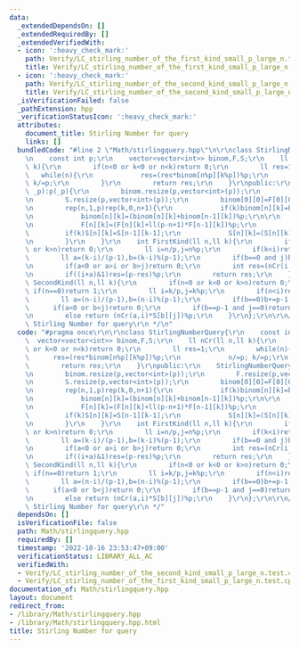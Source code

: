```yaml
---
data:
  _extendedDependsOn: []
  _extendedRequiredBy: []
  _extendedVerifiedWith:
  - icon: ':heavy_check_mark:'
    path: Verify/LC_stirling_number_of_the_first_kind_small_p_large_n.test.cpp
    title: Verify/LC_stirling_number_of_the_first_kind_small_p_large_n.test.cpp
  - icon: ':heavy_check_mark:'
    path: Verify/LC_stirling_number_of_the_second_kind_small_p_large_n.test.cpp
    title: Verify/LC_stirling_number_of_the_second_kind_small_p_large_n.test.cpp
  _isVerificationFailed: false
  _pathExtension: hpp
  _verificationStatusIcon: ':heavy_check_mark:'
  attributes:
    document_title: Stirling Number for query
    links: []
  bundledCode: "#line 2 \"Math/stirlingquery.hpp\"\n\r\nclass StirlingNumberQuery{\r\
    \n    const int p;\r\n    vector<vector<int>> binom,F,S;\r\n    ll nCr(ll n,ll\
    \ k){\r\n        if(n<0 or k<0 or n<k)return 0;\r\n        ll res=1;\r\n     \
    \   while(n){\r\n            res=(res*binom[n%p][k%p])%p;\r\n            n/=p;\
    \ k/=p;\r\n        }\r\n        return res;\r\n    }\r\npublic:\r\n    StirlingNumberQuery(int\
    \ _p):p(_p){\r\n        binom.resize(p,vector<int>(p));\r\n        F.resize(p,vector<int>(p));\r\
    \n        S.resize(p,vector<int>(p));\r\n        binom[0][0]=F[0][0]=S[0][0]=1;\r\
    \n        rep(n,1,p)rep(k,0,n+1){\r\n            if(k)binom[n][k]=binom[n-1][k-1];\r\
    \n            binom[n][k]=(binom[n][k]+binom[n-1][k])%p;\r\n\r\n            if(k)F[n][k]=F[n-1][k-1];\r\
    \n            F[n][k]=(F[n][k]+ll(p-n+1)*F[n-1][k])%p;\r\n            \r\n   \
    \         if(k)S[n][k]=S[n-1][k-1];\r\n            S[n][k]=(S[n][k]+ll(k)*S[n-1][k])%p;\r\
    \n        }\r\n    }\r\n    int FirstKind(ll n,ll k){\r\n        if(n<0 or k<0\
    \ or k>n)return 0;\r\n        ll i=n/p,j=n%p;\r\n        if(k<i)return 0;\r\n\
    \        ll a=(k-i)/(p-1),b=(k-i)%(p-1);\r\n        if(b==0 and j)b+=p-1,a--;\r\
    \n        if(a<0 or a>i or b>j)return 0;\r\n        int res=(nCr(i,a)*F[j][b])%p;\r\
    \n        if((i+a)&1)res=(p-res)%p;\r\n        return res;\r\n    }\r\n    int\
    \ SecondKind(ll n,ll k){\r\n        if(n<0 or k<0 or k>n)return 0;\r\n       \
    \ if(n==0)return 1;\r\n        ll i=k/p,j=k%p;\r\n        if(n<i)return 0;\r\n\
    \        ll a=(n-i)/(p-1),b=(n-i)%(p-1);\r\n        if(b==0)b+=p-1,a--;\r\n  \
    \      if(a<0 or b<j)return 0;\r\n        if(b==p-1 and j==0)return nCr(a,i-1);\r\
    \n        else return (nCr(a,i)*S[b][j])%p;\r\n    }\r\n};\r\n\r\n/**\r\n * @brief\
    \ Stirling Number for query\r\n */\n"
  code: "#pragma once\r\n\r\nclass StirlingNumberQuery{\r\n    const int p;\r\n  \
    \  vector<vector<int>> binom,F,S;\r\n    ll nCr(ll n,ll k){\r\n        if(n<0\
    \ or k<0 or n<k)return 0;\r\n        ll res=1;\r\n        while(n){\r\n      \
    \      res=(res*binom[n%p][k%p])%p;\r\n            n/=p; k/=p;\r\n        }\r\n\
    \        return res;\r\n    }\r\npublic:\r\n    StirlingNumberQuery(int _p):p(_p){\r\
    \n        binom.resize(p,vector<int>(p));\r\n        F.resize(p,vector<int>(p));\r\
    \n        S.resize(p,vector<int>(p));\r\n        binom[0][0]=F[0][0]=S[0][0]=1;\r\
    \n        rep(n,1,p)rep(k,0,n+1){\r\n            if(k)binom[n][k]=binom[n-1][k-1];\r\
    \n            binom[n][k]=(binom[n][k]+binom[n-1][k])%p;\r\n\r\n            if(k)F[n][k]=F[n-1][k-1];\r\
    \n            F[n][k]=(F[n][k]+ll(p-n+1)*F[n-1][k])%p;\r\n            \r\n   \
    \         if(k)S[n][k]=S[n-1][k-1];\r\n            S[n][k]=(S[n][k]+ll(k)*S[n-1][k])%p;\r\
    \n        }\r\n    }\r\n    int FirstKind(ll n,ll k){\r\n        if(n<0 or k<0\
    \ or k>n)return 0;\r\n        ll i=n/p,j=n%p;\r\n        if(k<i)return 0;\r\n\
    \        ll a=(k-i)/(p-1),b=(k-i)%(p-1);\r\n        if(b==0 and j)b+=p-1,a--;\r\
    \n        if(a<0 or a>i or b>j)return 0;\r\n        int res=(nCr(i,a)*F[j][b])%p;\r\
    \n        if((i+a)&1)res=(p-res)%p;\r\n        return res;\r\n    }\r\n    int\
    \ SecondKind(ll n,ll k){\r\n        if(n<0 or k<0 or k>n)return 0;\r\n       \
    \ if(n==0)return 1;\r\n        ll i=k/p,j=k%p;\r\n        if(n<i)return 0;\r\n\
    \        ll a=(n-i)/(p-1),b=(n-i)%(p-1);\r\n        if(b==0)b+=p-1,a--;\r\n  \
    \      if(a<0 or b<j)return 0;\r\n        if(b==p-1 and j==0)return nCr(a,i-1);\r\
    \n        else return (nCr(a,i)*S[b][j])%p;\r\n    }\r\n};\r\n\r\n/**\r\n * @brief\
    \ Stirling Number for query\r\n */"
  dependsOn: []
  isVerificationFile: false
  path: Math/stirlingquery.hpp
  requiredBy: []
  timestamp: '2022-10-16 23:53:47+09:00'
  verificationStatus: LIBRARY_ALL_AC
  verifiedWith:
  - Verify/LC_stirling_number_of_the_second_kind_small_p_large_n.test.cpp
  - Verify/LC_stirling_number_of_the_first_kind_small_p_large_n.test.cpp
documentation_of: Math/stirlingquery.hpp
layout: document
redirect_from:
- /library/Math/stirlingquery.hpp
- /library/Math/stirlingquery.hpp.html
title: Stirling Number for query
---
```

